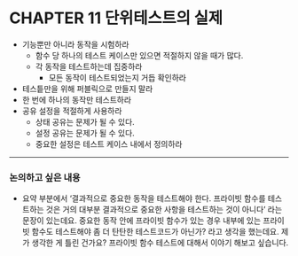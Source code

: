 # CHAPTER 11 단위테스트의 실제

- 기능뿐만 아니라 동작을 시험하라
  - 함수 당 하나의 테스트 케이스만 있으면 적절하지 않을 때가 많다.
  - 각 동작을 테스트하는데 집중하라
    - 모든 동작이 테스트되었는지 거듭 확인하라
- 테스틑만을 위해 퍼블릭으로 만들지 말라
- 한 번에 하나의 동작만 테스트하라
- 공유 설정을 적절하게 사용하라
  - 상태 공유는 문제가 될 수 있다.
  - 설정 공유는 문제가 될 수 있다.
  - 중요한 설정은 테스트 케이스 내에서 정의하라

---

### 논의하고 싶은 내용

- 요약 부분에서 ‘결과적으로 중요한 동작을 테스트해야 한다. 프라이빗 함수를 테스트하는 것은 거의 대부분 결과적으로 중요한 사항을 테스트하는 것이 아니다’ 라는 문장이 있는데요. 중요한 동작 안에 프라이빗 함수가 있는 경우 내부에 있는 프라이빗 함수도 테스트해야 좀 더 탄탄한 테스트코드가 아닌가? 라고 생각을 했는데요. 제가 생각한 게 틀린 건가요? 프라이빗 함수 테스트에 대해서 이야기 해보고 싶습니다.